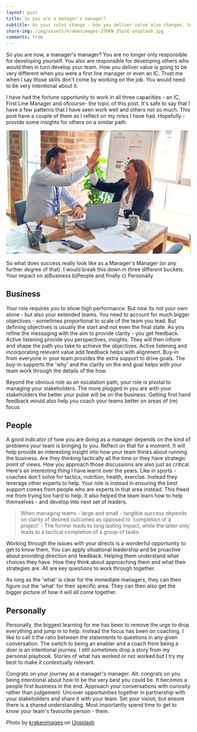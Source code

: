 ```yaml
---
layout: post
title: So you are a manager's manager?
subtitle: As your roles change - how you deliver value also changes. Sometimes in unfamiliar ways and that takes intentionality to realign. This post covers some ideas and lessons learnt along the way
share-img: /img/assets/krakenimages-376KN_ISplE-unsplash.jpg
comments: true
---
```


So you are now, a manager's manager? You are no longer only responsible for developing yourself. You also are responsible for developing others who would then in turn develop your team. How you deliver value is going to be very different when you were a first line manager or even an IC. Trust me when I say those skills don't come by working on the job. You would need to be very intentional about it.
 
I have had the fortune opportunity to work in all three capacities - an IC, First Line Manager and ofcourse- the topic of this post. It's safe to say that I have a few patterns that I have seen work well and others not so much. This post have a couple of them as I reflect on my roles I have had. Hopefully - provide some insights for others on a similar path.


![So you are a manager's manager?](/img/assets/krakenimages-376KN_ISplE-unsplash.jpg)

So what does success really look like as a Manager's Manager (or any further degree of that). I would break this down in three different buckets. Your impact on a)Business b)People and finally c) Personally

## Business
Your role requires you to show high performance. But now its not your own alone - but also your extended teams. You need to account for much bigger objectives - sometimes proportional to scale of the team you lead. But defining objectives is usually  the start and  not even the final state. As you refine the messaging with the aim to provide clarity - you get feedback. Active listening provide you perspectives, insights. They will then inform and shape the path you take to achieve the objectives. Active listening and incorporating relevant value add feedback helps with alignment. Buy-in from everyone in your team provides the extra support to drive goals. The buy-in supports the 'why' and the clarity on the end goal helps with your team work through the details of the how. 

Beyond the obvious role as an escalation path, your role is pivotal to managing your stakeholders. The more plugged in you are with your stakeholders the better your pulse will be on the business. Getting first hand feedback would also help you coach your teams better on areas of (re) focus

## People
A good indicator of how you are doing as a manager depends on the kind of problems your team is bringing to you. Reflect on that for a moment. It will help provide an interesting insight into how your team thinks about running the business. Are they thinking tactically all the time or they have strategic point of views. How you approach those discussions are also just as critical. Here's an interesting thing I have learnt over the years. Like in sports - coaches don't solve for tactics, nutrition, health, exercise. Instead they leverage other experts to help. Your role is instead in ensuring the best support comes from people who are experts in that area instead. This freed me from trying too hard to help. It also helped the team learn how to help themselves - and develop into next set of leaders. 

> When managing teams - large and small - tangible success depends on clarity of desired outcomes as opposed to 'completion of a project' - The former leads to long lasting impact, while the latter only leads to a tactical completion of a group of tasks.

Working through the issues with your directs is a wonderful opportunity to get to know them. You can apply situational leadership and be proactive about providing direction and feedback. Helping them understand what choices they have. How they think about approaching them and what their strategies are. All are key questions to work through together. 

As long as the 'what' is clear for the immediate managers, they can then figure out the 'what' for their specific area. They can then also get the bigger picture of how it will all come together. 

## Personally
Personally, the biggest learning for me has been to remove the urge to drop everything and jump in to help. Instead the focus has been on coaching. I like to call it the ratio between the statements to questions in any given conversation. The switch to being an enabler and a coach from being a doer is an intentional journey. I still sometimes drop a story from my personal playbook. Stories of what has worked or not worked but I try my best to make it contextually relevant. 

Congrats on your journey as a manager's manager. Alt. congrats on you being intentional about how to be the very best you could be. It becomes a people first business in the end. Approach your conversations with curiosity rather than judgement. Uncover opportunities together in partnership with your stakeholders and share it with your team. Set your vision, but ensure there is a shared understanding. Most importantly spend time to get to know your team's favourite person - them.

Photo by <a href="https://unsplash.com/@krakenimages?utm_source=unsplash&utm_medium=referral&utm_content=creditCopyText">krakenimages</a> on <a href="https://unsplash.com/?utm_source=unsplash&utm_medium=referral&utm_content=creditCopyText">Unsplash</a>
  